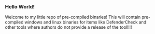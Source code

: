 ### Hello World!
Welcome to my little repo of pre-compiled binaries! This will contain pre-compiled windows and linux binaries for items like DefenderCheck and other tools where authors do not provide a release of the tool!!!!
